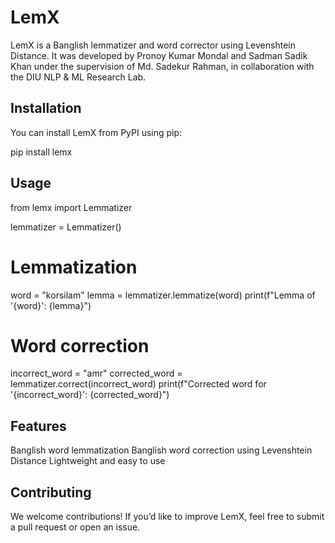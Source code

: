 # LemX

LemX is a Banglish lemmatizer and word corrector using Levenshtein Distance. It was developed by Pronoy Kumar Mondal and Sadman Sadik Khan under the supervision of Md. Sadekur Rahman, in collaboration with the DIU NLP & ML Research Lab.

## Installation

You can install LemX from PyPI using pip:

pip install lemx

## Usage
from lemx import Lemmatizer

lemmatizer = Lemmatizer()

# Lemmatization
word = "korsilam"
lemma = lemmatizer.lemmatize(word)
print(f"Lemma of '{word}': {lemma}")

# Word correction
incorrect_word = "amr"
corrected_word = lemmatizer.correct(incorrect_word)
print(f"Corrected word for '{incorrect_word}': {corrected_word}")

## Features
Banglish word lemmatization
Banglish word correction using Levenshtein Distance
Lightweight and easy to use

## Contributing
We welcome contributions! If you’d like to improve LemX, feel free to submit a pull request or open an issue.

